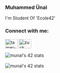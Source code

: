 ### Muhammed Ünal
I'm Student Of 'Ecole42'

### Connect with me:

<p align="left">
<a href="https://www.linkedin.com/in/muhammed-%C3%BCnal-487170209/" target="blank"><img align="center" src="https://cdn.jsdelivr.net/npm/simple-icons@3.0.1/icons/linkedin.svg" alt="tamer-yaz-b212201b0" height="30" width="40" /></a>
<a href="https://www.instagram.com/muhammedunal82/" target="blank"><img align="center" src="https://cdn.jsdelivr.net/npm/simple-icons@3.0.1/icons/instagram.svg" alt="zuck" height="30" width="40" /></a>
</p>

![munal's 42 stats](https://badge42.herokuapp.com/api/stats/munal?darkmode=true&cursus=C%20Piscine)
<br> <br> 
![munal's 42 stats](https://badge42.herokuapp.com/api/stats/munal?privacyEmail=true)
